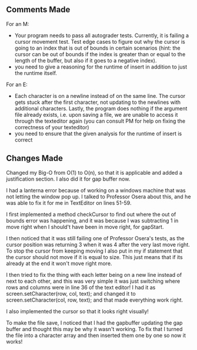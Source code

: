 ## Comments Made 

For an M:
- Your program needs to pass all autograder tests. Currently, it is failing a cursor movement test. Test edge cases to figure out why the cursor is going to an index that is out of bounds in certain scenarios (hint: the cursor can be out of bounds if the index is greater than or equal to the length of the buffer, but also if it goes to a negative index).
- you need to give a reasoning for the runtime of insert in addition to just the runtime itself.

For an E:
- Each character is on a newline instead of on the same line. The cursor gets stuck after the first character, not updating to the newlines with additional characters. Lastly, the program does nothing if the argument file already exists, i.e. upon saving a file, we are unable to access it through the texteditor again (you can consult PM for help on fixing the correctness of your texteditor)
- you need to ensure that the given analysis for the runtime of insert is correct

## Changes Made

Changed my Big-O from O(1) to O(n), so that it is applicable and added a justification section. I also did it for gap buffer now.  

I had a lanterna error because of working on a windows machine that was not letting the window pop up. I talked to Professor Osera about this, and he was able to fix it for me in TextEditor on lines 51-59. 

I first implemented a method checkCursor to find out where the out of bounds error was happening, and it was because I was subtracting 1 in move right when I should't have been in move right, for gapStart.

I then noticed that it was still failing one of Professor Osera's tests, as the cursor position was returning 3 when it was 4 after the very last move right. To stop the cursor from keeping moving I also put in my if statement that the cursor should not move if it is equal to size. This just means that if its already at the end it won't move right more. 

I then tried to fix the thing with each letter being on a new line instead of next to each other, and this was very simple it was just switching where rows and columns were in line 36 of the text editor! I had it as screen.setCharacter(row, col, text); and changed it to screen.setCharacter(col, row, text); and that made everything work right. 

I also implemented the cursor so that it looks right visually!

To make the file save, I noticed that I had the gapbuffer updating the gap buffer and thought this may be why it wasn't working. To fix that I turned the file into a character array and then inserted them one by one so now it works!
